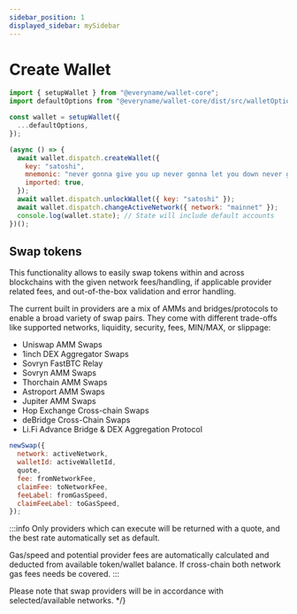 ```yaml
---
sidebar_position: 1
displayed_sidebar: mySidebar
---
```


# Create Wallet

```javascript
import { setupWallet } from "@everyname/wallet-core";
import defaultOptions from "@everyname/wallet-core/dist/src/walletOptions/defaultOptions"; // Default options

const wallet = setupWallet({
  ...defaultOptions,
});

(async () => {
  await wallet.dispatch.createWallet({
    key: "satoshi",
    mnemonic: "never gonna give you up never gonna let you down never gonna",
    imported: true,
  });
  await wallet.dispatch.unlockWallet({ key: "satoshi" });
  await wallet.dispatch.changeActiveNetwork({ network: "mainnet" });
  console.log(wallet.state); // State will include default accounts
})();
```

## Swap tokens

This functionality allows to easily swap tokens within and across blockchains with the given network fees/handling, if applicable provider related fees, and out-of-the-box validation and error handling.

The current built in providers are a mix of AMMs and bridges/protocols to enable a broad variety of swap pairs. They come with different trade-offs like supported networks, liquidity, security, fees, MIN/MAX, or slippage:

- Uniswap AMM Swaps
- 1inch DEX Aggregator Swaps
- Sovryn FastBTC Relay
- Sovryn AMM Swaps
- Thorchain AMM Swaps
- Astroport AMM Swaps
- Jupiter AMM Swaps
- Hop Exchange Cross-chain Swaps
- deBridge Cross-Chain Swaps
- Li.Fi Advance Bridge & DEX Aggregation Protocol

```javascript
newSwap({
  network: activeNetwork,
  walletId: activeWalletId,
  quote,
  fee: fromNetworkFee,
  claimFee: toNetworkFee,
  feeLabel: fromGasSpeed,
  claimFeeLabel: toGasSpeed,
});
```

:::info
Only providers which can execute will be returned with a quote, and the best rate automatically set as default.

Gas/speed and potential provider fees are automatically calculated and deducted from available token/wallet balance. If cross-chain both network gas fees needs be covered.
:::

Please note that swap providers will be in accordance with selected/available networks. \*/}
